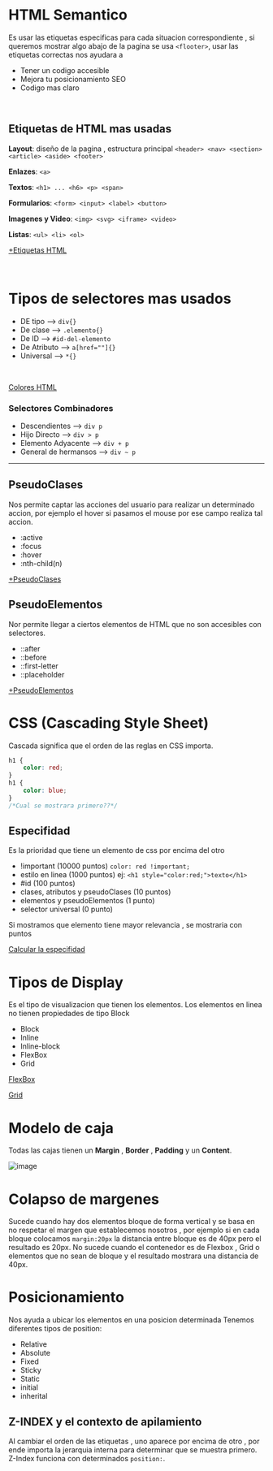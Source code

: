 # HTML Semantico
Es usar las etiquetas especificas para cada situacion correspondiente , si queremos mostrar algo abajo de la pagina se usa `<flooter>`, usar las etiquetas correctas nos ayudara a
<br>
- Tener un codigo accesible
- Mejora tu posicionamiento SEO 
- Codigo mas claro
<br>

## Etiquetas de HTML mas usadas
**Layout**: diseño de la pagina , estructura principal
`<header> <nav> <section> <article> <aside> <footer>`
<br>

**Enlazes**: `<a>`
<br>

**Textos**: `<h1> ... <h6> <p> <span>`
<br>

**Formularios**: `<form> <input> <label> <button>`
<br>

**Imagenes y Video**: `<img> <svg> <iframe> <video>`
<br>

**Listas**: `<ul> <li> <ol>`


[+Etiquetas HTML](https://htmlreference.io/)

<br>

# Tipos de selectores mas usados
- DE tipo     -->    `div{}`
- De clase    -->    `.elemento{}`
- De ID       -->    `#id-del-elemento`
- De Atributo -->    `a[href=""]{}`
- Universal   -->    `*{}`
<br>

[Colores HTML](https://htmlreference.io/)


### Selectores Combinadores
- Descendientes --> `div p`
- Hijo Directo --> `div > p`
- Elemento Adyacente --> `div + p`
- General de hermansos --> `div ~ p`

---
## PseudoClases
Nos permite captar las acciones del usuario para realizar un determinado accion, por ejemplo el hover si pasamos el mouse por ese campo realiza tal accion.
- :active
- :focus
- :hover
- :nth-child(n)

[+PseudoClases](https://css-tricks.com/pseudo-class-selectors/)
## PseudoElementos
Nor permite llegar a ciertos elementos de HTML que no son accesibles con selectores.
- ::after
- ::before
- ::first-letter
- ::placeholder

[+PseudoElementos](https://developer.mozilla.org/en-US/docs/Web/CSS/Pseudo-elements)


# CSS (Cascading Style Sheet)
Cascada significa que el orden de las reglas en CSS importa.
```CSS
h1 {
    color: red;
}
h1 {
    color: blue;
}
/*Cual se mostrara primero??*/
```
## Especifidad
Es la prioridad que tiene un elemento de css por encima del otro
- !important (10000 puntos) `color: red !important;`
- estilo en linea (1000 puntos) ej: `<h1 style="color:red;">texto</h1>`
- #id (100 puntos)
- clases, atributos y pseudoClases (10 puntos)
- elementos y pseudoElementos (1 punto)
- selector universal (0 punto)

Si mostramos que elemento tiene mayor relevancia , se mostraria con puntos 

[Calcular la especifidad](https://specificity.keegan.st/)

# Tipos de Display
Es el tipo de visualizacion que tienen los elementos. Los elementos en linea no tienen propiedades de tipo Block
- Block
- Inline
- Inline-block
- FlexBox
- Grid

[FlexBox](https://css-tricks.com/snippets/css/a-guide-to-flexbox/)

[Grid](https://css-tricks.com/snippets/css/complete-guide-grid/)


# Modelo de caja
Todas las cajas tienen un **Margin** , **Border** , **Padding** y un **Content**. 

![image](https://blog.hubspot.com/hs-fs/hubfs/Google%20Drive%20Integration/Update%20css%20margin%20vs%20padding-2.png?width=650&name=Update%20css%20margin%20vs%20padding-2.png)

# Colapso de margenes
Sucede cuando hay dos elementos bloque de forma vertical y se basa en no respetar el margen que establecemos nosotros , por ejemplo si en cada bloque colocamos `margin:20px` la distancia entre bloque es de 40px pero el resultado es 20px. No sucede cuando el contenedor es de Flexbox , Grid o elementos que no sean de bloque y el resultado mostrara una distancia de 40px.

# Posicionamiento
Nos ayuda a ubicar los elementos en una posicion determinada
Tenemos diferentes tipos de position: 
- Relative
- Absolute
- Fixed
- Sticky
- Static
- initial
- inherital

## Z-INDEX y el contexto de apilamiento
Al cambiar el orden de las etiquetas , uno aparece por encima de otro , por ende importa la jerarquia interna para determinar que se muestra primero. Z-Index funciona con determinados `position:`. 